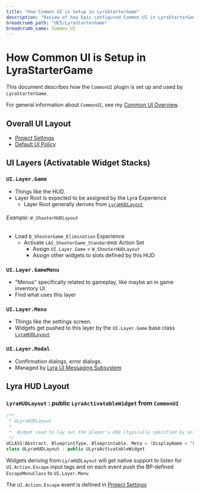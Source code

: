 ```yaml
---
title: "How Common UI is Setup in LyraStarterGame"
description: "Review of how Epic configured Common UI in LyraStarterGame"
breadcrumb_path: "UE5/LyraStarterGame"
breadcrumb_name: Common UI
---
```



# How Common UI is Setup in LyraStarterGame

This document describes how the `CommonUI` plugin is set up and used by `LyraStarterGame`.

For general information about `CommonUI`, see my [Common UI Overview](/UE5/CommonUI/).

## Overall UI Layout

- [Project Settings](./ProjectSettings)
- [Default UI Policy](./DefaultUIPolicy)

## UI Layers (Activatable Widget Stacks)

### `UI.Layer.Game`
- Things like the HUD.
- Layer Root is expected to be assigned by the Lyra Experience
  - Layer Root generally derives from [`LyraHUDLayout`](#LyraHUDLayout)

###### Example: `W_ShooterHUDLayout`
- Load `B_ShooterGame_Elimination` Experience
  - Activate `LAS_ShooterGame_StandardHUD` Action Set
    - Assign `UI.Layer.Game` = `W_ShooterHUDLayout`
    - Assign other widgets to slots defined by this HUD

### `UI.Layer.GameMenu`
- "Menus" specifically related to gameplay, like maybe an in game inventory UI.
- <todo>Find what uses this layer</todo>

### `UI.Layer.Menu`
- Things like the settings screen.
- Widgets get pushed to this layer by the `UI.Layer.Game` base class [`LyraHUDLayout`](#LyraHUDLayout)

### `UI.Layer.Modal`
- Confirmation dialogs, error dialogs.
- Managed by [Lyra UI Messaging Subsystem](./LyraUIMessagingSubsystem)


<a id="LyraHUDLayout"></a>
## Lyra HUD Layout
### `LyraHUDLayout` : public `LyraActivatableWidget` from `CommonUI`
```c++
/**
 * ULyraHUDLayout
 *
 *	Widget used to lay out the player's HUD (typically specified by an Add Widgets action in the experience)
 */
UCLASS(Abstract, BlueprintType, Blueprintable, Meta = (DisplayName = "Lyra HUD Layout", Category = "Lyra|HUD"))
class ULyraHUDLayout : public ULyraActivatableWidget
```

Widgets deriving from `LyraHUDLayout` will get native support to listen for
`UI.Action.Escape`
input tags and on each event push the BP-defined `EscapeMenuClass` to
`UI.Layer.Menu`

The `UI.Action.Escape` event is defined in [Project Settings](./ProjectSettings)
